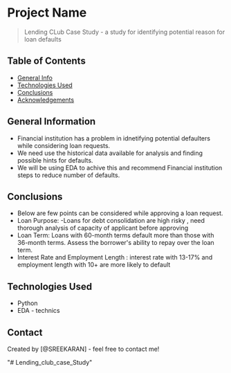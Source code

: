 # Project Name
> Lending CLub Case Study - a study for identifying potential reason for loan defaults


## Table of Contents
* [General Info](#general-information)
* [Technologies Used](#technologies-used)
* [Conclusions](#conclusions)
* [Acknowledgements](#acknowledgements)

<!-- You can include any other section that is pertinent to your problem -->

## General Information
- Financial institution has a problem in idnetifying potential defaulters while considering loan requests.
- We need use the historical data available for analysis and finding possible hints for defaults.
- We will be using EDA to achive this and recommend Financial institution steps to reduce number of defaults.


<!-- You don't have to answer all the questions - just the ones relevant to your project. -->

## Conclusions
- Below are few points can be considered  while approving a loan request.
- Loan Purpose: -Loans for debt consolidation are high risky , need thorough analysis of capacity of applicant before approving
- Loan Term: Loans with 60-month terms default  more than those with 36-month terms. Assess the borrower's ability to repay over the loan term.
- Interest Rate and Employment Length : interest rate with 13-17% and employment length with 10+ are more  likely to default

<!-- You don't have to answer all the questions - just the ones relevant to your project. -->


## Technologies Used
- Python
- EDA - technics 

<!-- As the libraries versions keep on changing, it is recommended to mention the version of library used in this project -->


## Contact
Created by [@SREEKARAN] - feel free to contact me!


<!-- Optional -->
<!-- ## License -->
<!-- This project is open source and available under the [... License](). -->

<!-- You don't have to include all sections - just the one's relevant to your project -->"# Lending_club_case_Study" 
